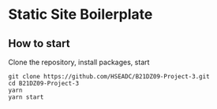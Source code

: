 # Static Site Boilerplate

## How to start

Clone the repository, install packages, start

```
git clone https://github.com/HSEADC/B21DZ09-Project-3.git
cd B21DZ09-Project-3
yarn
yarn start
```
